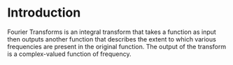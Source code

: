 # Introduction

Fourier Transforms is an integral transform that takes a function as 
input then outputs another function that describes the extent to which 
various frequencies are present in the original function. The output of 
the transform is a complex-valued function of frequency.


